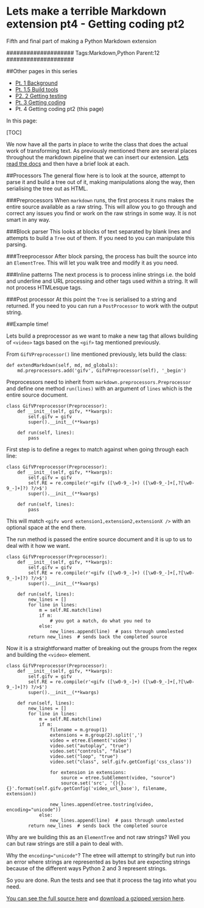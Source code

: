 # Lets make a terrible Markdown extension pt4 - Getting coding pt2

Fifth and final part of making a Python Markdown extension

####################
Tags:Markdown,Python
Parent:12
####################

##Other pages in this series
 - [Pt. 1 Background](/blog/lets-make-a-terrible-markdown-extension-pt1-background)
 - [Pt. 1.5 Build tools](/blog/lets-make-a-terrible-markdown-extension-pt1-5-build-and-deployment)
 - [P2. 2 Getting testing](/blog/lets-make-a-terrible-markdown-extension-pt2-getting-testing)
 - [Pt. 3 Getting coding](/blog/lets-make-a-terrible-markdown-extension-pt3-getting-coding)
 - Pt. 4 Getting coding pt2 (this page)

In this page:

[TOC]

We now have all the parts in place to write the class that does the actual work of transforming text. As previously mentioned there are several places throughout the markdown pipeline that we can insert our extension. [Lets read the docs](https://pythonhosted.org/Markdown/extensions/api.html) and then have a brief look at each.

##Processors
The general flow here is to look at the source, attempt to parse it and build a tree out of it, making manipulations along the way, then serialising the tree out as HTML.

###Preprocessors
When `markdown` runs, the first process it runs makes the entire source available as a raw string. This will allow you to go through and correct any issues you find or work on the raw strings in some way. It is not smart in any way.

###Block parser
This looks at blocks of text separated by blank lines and attempts to build a `Tree` out of them. If you need to you can manipulate this parsing.

###Treeprocessor
After block parsing, the process has built the source into an `ElementTree`. This will let you walk tree and modify it as you need.

###Inline patterns
The next process is to process inline strings i.e. the bold and underline and URL processing and other tags used within a string. It will not process HTMLesque tags.

###Post processor
At this point the `Tree` is serialised to a string and returned. If you need to you can run a `PostProcessor` to work with the output string.

##Example time!

Lets build a preprocessor as we want to make a new tag that allows building of `<video>` tags based on the `<gif>` tag mentioned previously.

From `GifVPreprocessor()` line mentioned previously, lets build the class:

~~~{.python hl_lines="2"}
def extendMarkdown(self, md, md_globals):
    md.preprocessors.add('gifv', GifVPreprocessor(self), '_begin')
~~~

Preprocessors need to inherit from `markdown.preprocessors.Preprocessor` and define one method `run(lines)` with an argument of `lines` which is the entire source document.

~~~{.python hl_lines="6"}
class GifVPreprocessor(Preprocessor):
    def __init__(self, gifv, **kwargs):
        self.gifv = gifv
        super().__init__(**kwargs)

    def run(self, lines):
        pass
~~~

First step is to define a regex to match against when going through each line:

~~~{.python hl_lines="4"}
class GifVPreprocessor(Preprocessor):
    def __init__(self, gifv, **kwargs):
        self.gifv = gifv
        self.RE = re.compile(r'<gifv ([\w0-9_-]+) ([\w0-9_-]+[,?[\w0-9_-]+]?) ?/>$')
        super().__init__(**kwargs)

    def run(self, lines):
        pass
~~~

This will match `<gifv word extension1,extension2,extensionX />` with an optional space at the end there.

The run method is passed the entire source document and it is up to us to deal with it how we want.

~~~{.python hl_lines="9 11"}
class GifVPreprocessor(Preprocessor):
    def __init__(self, gifv, **kwargs):
        self.gifv = gifv
        self.RE = re.compile(r'<gifv ([\w0-9_-]+) ([\w0-9_-]+[,?[\w0-9_-]+]?) ?/>$')
        super().__init__(**kwargs)

    def run(self, lines):
        new_lines = []
        for line in lines:
            m = self.RE.match(line)
            if m:
                # you got a match, do what you ned to
            else:
                new_lines.append(line)  # pass through unmolested
        return new_lines  # sends back the completed source
~~~

Now it is a straightforward matter of breaking out the groups from the regex and building the `<video>` element.
 
~~~{.python}
class GifVPreprocessor(Preprocessor):
    def __init__(self, gifv, **kwargs):
        self.gifv = gifv
        self.RE = re.compile(r'<gifv ([\w0-9_-]+) ([\w0-9_-]+[,?[\w0-9_-]+]?) ?/>$')
        super().__init__(**kwargs)

    def run(self, lines):
        new_lines = []
        for line in lines:
            m = self.RE.match(line)
            if m:
                filename = m.group(1)
                extensions = m.group(2).split(',')
                video = etree.Element('video')
                video.set("autoplay", "true")
                video.set("controls", "false")
                video.set("loop", "true")
                video.set("class", self.gifv.getConfig('css_class'))

                for extension in extensions:
                    source = etree.SubElement(video, "source")
                    source.set('src', '{}{}.{}'.format(self.gifv.getConfig('video_url_base'), filename, extension))

                new_lines.append(etree.tostring(video, encoding="unicode"))
            else:
                new_lines.append(line)  # pass through unmolested
        return new_lines  # sends back the completed source
~~~

Why are we building this as an `ElementTree` and not raw strings? Well you can but raw strings are still a pain to deal with.

Why the `encoding="unicode"`? The etree will attempt to stringify but run into an error where strings are represented as bytes but are expecting strings because of the different ways Python 2 and 3 represent strings.

So you are done. Run the tests and see that it process the tag into what you need.
 
[You can see the full source here](https://assets.themetacity.com/code/theMetaCityMarkdown) and [download a gzipped version here](https://assets.themetacity.com/code/theMetaCityMarkdown.tar.gz).